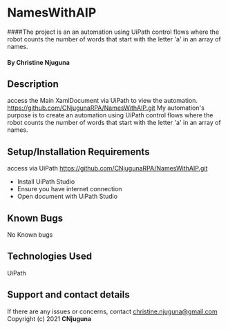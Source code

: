 # NamesWithAIP
####The project is an an automation using UiPath control flows where the robot counts the number of words that start with the letter 'a' in an array of names.
#### By **Christine Njuguna**
## Description
access the Main XamlDocument via UiPath to view the automation.
https://github.com/CNjugunaRPA/NamesWithAIP.git
My automation's purpose is to create an automation using UiPath control flows where the robot counts the number of words that start with the letter 'a' in an array of names.
## Setup/Installation Requirements
access via UiPath
https://github.com/CNjugunaRPA/NamesWithAIP.git
* Install UiPath Studio
* Ensure you have internet connection
* Open document with UiPath Studio
## Known Bugs
No Known bugs
## Technologies Used
UiPath
## Support and contact details
If there are any issues or concerns, contact christine.njuguna@gmail.com
Copyright (c) 2021 **CNjuguna**
